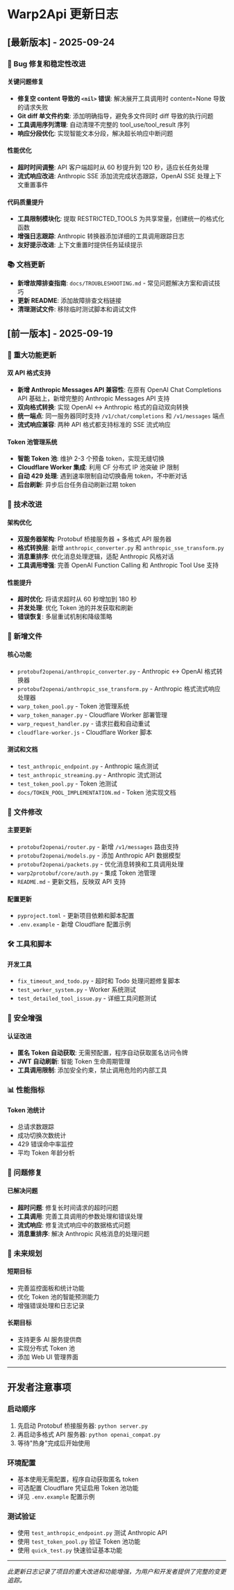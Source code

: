 # Warp2Api 更新日志

## [最新版本] - 2025-09-24

### 🐛 Bug 修复和稳定性改进

#### 关键问题修复
- **修复空 content 导致的 `<nil>` 错误**: 解决展开工具调用时 content=None 导致的请求失败
- **Git diff 单文件约束**: 添加明确指导，避免多文件同时 diff 导致的执行问题
- **工具调用序列清理**: 自动清理不完整的 tool_use/tool_result 序列
- **响应分段优化**: 实现智能文本分段，解决超长响应中断问题

#### 性能优化
- **超时时间调整**: API 客户端超时从 60 秒提升到 120 秒，适应长任务处理
- **流式响应改进**: Anthropic SSE 添加流完成状态跟踪，OpenAI SSE 处理上下文重置事件

#### 代码质量提升
- **工具限制模块化**: 提取 RESTRICTED_TOOLS 为共享常量，创建统一的格式化函数
- **增强日志跟踪**: Anthropic 转换器添加详细的工具调用跟踪日志
- **友好提示改进**: 上下文重置时提供任务延续提示

### 📚 文档更新
- **新增故障排查指南**: `docs/TROUBLESHOOTING.md` - 常见问题解决方案和调试技巧
- **更新 README**: 添加故障排查文档链接
- **清理测试文件**: 移除临时测试脚本和调试文件

## [前一版本] - 2025-09-19

### 🎉 重大功能更新

#### 双 API 格式支持
- **新增 Anthropic Messages API 兼容性**: 在原有 OpenAI Chat Completions API 基础上，新增完整的 Anthropic Messages API 支持
- **双向格式转换**: 实现 OpenAI ↔ Anthropic 格式的自动双向转换
- **统一端点**: 同一服务器同时支持 `/v1/chat/completions` 和 `/v1/messages` 端点
- **流式响应兼容**: 两种 API 格式都支持标准的 SSE 流式响应

#### Token 池管理系统
- **智能 Token 池**: 维护 2-3 个预备 token，实现无缝切换
- **Cloudflare Worker 集成**: 利用 CF 分布式 IP 池突破 IP 限制
- **自动 429 处理**: 遇到速率限制自动切换备用 token，不中断对话
- **后台刷新**: 异步后台任务自动刷新过期 token

### 🔧 技术改进

#### 架构优化
- **双服务器架构**: Protobuf 桥接服务器 + 多格式 API 服务器
- **格式转换层**: 新增 `anthropic_converter.py` 和 `anthropic_sse_transform.py`
- **消息重排序**: 优化消息处理逻辑，适配 Anthropic 风格对话
- **工具调用增强**: 完善 OpenAI Function Calling 和 Anthropic Tool Use 支持

#### 性能提升
- **超时优化**: 将请求超时从 60 秒增加到 180 秒
- **并发处理**: 优化 Token 池的并发获取和刷新
- **错误恢复**: 多层重试机制和降级策略

### 📁 新增文件

#### 核心功能
- `protobuf2openai/anthropic_converter.py` - Anthropic ↔ OpenAI 格式转换器
- `protobuf2openai/anthropic_sse_transform.py` - Anthropic 格式流式响应处理器
- `warp_token_pool.py` - Token 池管理系统
- `warp_token_manager.py` - Cloudflare Worker 部署管理
- `warp_request_handler.py` - 请求拦截和自动重试
- `cloudflare-worker.js` - Cloudflare Worker 脚本

#### 测试和文档
- `test_anthropic_endpoint.py` - Anthropic 端点测试
- `test_anthropic_streaming.py` - Anthropic 流式测试
- `test_token_pool.py` - Token 池测试
- `docs/TOKEN_POOL_IMPLEMENTATION.md` - Token 池实现文档

### 🔄 文件修改

#### 主要更新
- `protobuf2openai/router.py` - 新增 `/v1/messages` 路由支持
- `protobuf2openai/models.py` - 添加 Anthropic API 数据模型
- `protobuf2openai/packets.py` - 优化消息转换和工具调用处理
- `warp2protobuf/core/auth.py` - 集成 Token 池管理
- `README.md` - 更新文档，反映双 API 支持

#### 配置更新
- `pyproject.toml` - 更新项目依赖和脚本配置
- `.env.example` - 新增 Cloudflare 配置示例

### 🛠️ 工具和脚本

#### 开发工具
- `fix_timeout_and_todo.py` - 超时和 Todo 处理问题修复脚本
- `test_worker_system.py` - Worker 系统测试
- `test_detailed_tool_issue.py` - 详细工具问题测试

### 🔐 安全增强

#### 认证改进
- **匿名 Token 自动获取**: 无需预配置，程序自动获取匿名访问令牌
- **JWT 自动刷新**: 智能 Token 生命周期管理
- **工具调用限制**: 添加安全约束，禁止调用危险的内部工具

### 📊 性能指标

#### Token 池统计
- 总请求数跟踪
- 成功切换次数统计
- 429 错误命中率监控
- 平均 Token 年龄分析

### 🐛 问题修复

#### 已解决问题
- **超时问题**: 修复长时间请求的超时问题
- **工具调用**: 完善工具调用的参数处理和错误处理
- **流式响应**: 修复流式响应中的数据格式问题
- **消息重排序**: 解决 Anthropic 风格消息的处理问题

### 🔮 未来规划

#### 短期目标
- 完善监控面板和统计功能
- 优化 Token 池的智能预测能力
- 增强错误处理和日志记录

#### 长期目标
- 支持更多 AI 服务提供商
- 实现分布式 Token 池
- 添加 Web UI 管理界面

---

## 开发者注意事项

### 启动顺序
1. 先启动 Protobuf 桥接服务器: `python server.py`
2. 再启动多格式 API 服务器: `python openai_compat.py`
3. 等待"热身"完成后开始使用

### 环境配置
- 基本使用无需配置，程序自动获取匿名 token
- 可选配置 Cloudflare 凭证启用 Token 池功能
- 详见 `.env.example` 配置示例

### 测试验证
- 使用 `test_anthropic_endpoint.py` 测试 Anthropic API
- 使用 `test_token_pool.py` 验证 Token 池功能
- 使用 `quick_test.py` 快速验证基本功能

---

*此更新日志记录了项目的重大改进和功能增强，为用户和开发者提供了完整的变更追踪。*